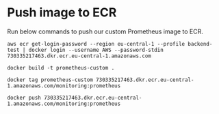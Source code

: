 # Push image to ECR
Run below commands to push our custom Prometheus image to ECR.
```
aws ecr get-login-password --region eu-central-1 --profile backend-test | docker login --username AWS --password-stdin 730335217463.dkr.ecr.eu-central-1.amazonaws.com
```

```
docker build -t prometheus-custom .
```

```
docker tag prometheus-custom 730335217463.dkr.ecr.eu-central-1.amazonaws.com/monitoring:prometheus
```

```
docker push 730335217463.dkr.ecr.eu-central-1.amazonaws.com/monitoring:prometheus
```